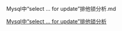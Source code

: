 Mysql中“select ... for update”排他锁分析.md


[Mysql中“select ... for update”排他锁分析](https://blog.csdn.net/claram/article/details/54023216)
